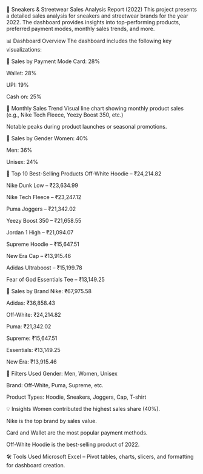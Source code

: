 🧾 Sneakers & Streetwear Sales Analysis Report (2022)
This project presents a detailed sales analysis for sneakers and streetwear brands for the year 2022. The dashboard provides insights into top-performing products, preferred payment modes, monthly sales trends, and more.

📊 Dashboard Overview
The dashboard includes the following key visualizations:

🔹 Sales by Payment Mode
Card: 28%

Wallet: 28%

UPI: 19%

Cash on: 25%

🔹 Monthly Sales Trend
Visual line chart showing monthly product sales (e.g., Nike Tech Fleece, Yeezy Boost 350, etc.)

Notable peaks during product launches or seasonal promotions.

🔹 Sales by Gender
Women: 40%

Men: 36%

Unisex: 24%

🔹 Top 10 Best-Selling Products
Off-White Hoodie – ₹24,214.82

Nike Dunk Low – ₹23,634.99

Nike Tech Fleece – ₹23,247.12

Puma Joggers – ₹21,342.02

Yeezy Boost 350 – ₹21,658.55

Jordan 1 High – ₹21,094.07

Supreme Hoodie – ₹15,647.51

New Era Cap – ₹13,915.46

Adidas Ultraboost – ₹15,199.78

Fear of God Essentials Tee – ₹13,149.25

🔹 Sales by Brand
Nike: ₹67,975.58

Adidas: ₹36,858.43

Off-White: ₹24,214.82

Puma: ₹21,342.02

Supreme: ₹15,647.51

Essentials: ₹13,149.25

New Era: ₹13,915.46

🧩 Filters Used
Gender: Men, Women, Unisex

Brand: Off-White, Puma, Supreme, etc.

Product Types: Hoodie, Sneakers, Joggers, Cap, T-shirt

💡 Insights
Women contributed the highest sales share (40%).

Nike is the top brand by sales value.

Card and Wallet are the most popular payment methods.

Off-White Hoodie is the best-selling product of 2022.

🛠 Tools Used
Microsoft Excel – Pivot tables, charts, slicers, and formatting for dashboard creation.


